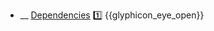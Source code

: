 * __ [Dependencies]({{baseUrl}}/uml/classDiagrams/dependencies) :one: <trigger for="pop:classDiagrams-dependencies-preview">{{glyphicon_eye_open}}</trigger>

<popover id="pop:classDiagrams-dependencies-preview" title="{{glyphicon_eye_open}} Dependencies" placement="right">
  <div slot="content">
    <include src=".\preview.md" />
  </div>
</popover>

